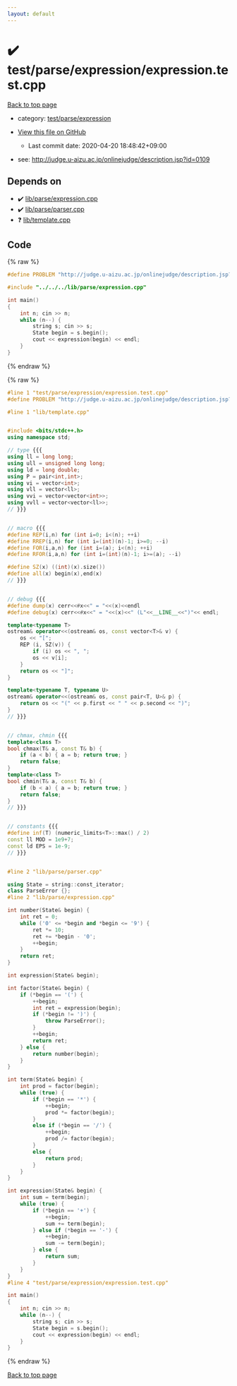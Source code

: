 ```yaml
---
layout: default
---
```


<!-- mathjax config similar to math.stackexchange -->
<script type="text/javascript" async
  src="https://cdnjs.cloudflare.com/ajax/libs/mathjax/2.7.5/MathJax.js?config=TeX-MML-AM_CHTML">
</script>
<script type="text/x-mathjax-config">
  MathJax.Hub.Config({
    TeX: { equationNumbers: { autoNumber: "AMS" }},
    tex2jax: {
      inlineMath: [ ['$','$'] ],
      processEscapes: true
    },
    "HTML-CSS": { matchFontHeight: false },
    displayAlign: "left",
    displayIndent: "2em"
  });
</script>

<script type="text/javascript" src="https://cdnjs.cloudflare.com/ajax/libs/jquery/3.4.1/jquery.min.js"></script>
<script src="https://cdn.jsdelivr.net/npm/jquery-balloon-js@1.1.2/jquery.balloon.min.js" integrity="sha256-ZEYs9VrgAeNuPvs15E39OsyOJaIkXEEt10fzxJ20+2I=" crossorigin="anonymous"></script>
<script type="text/javascript" src="../../../../assets/js/copy-button.js"></script>
<link rel="stylesheet" href="../../../../assets/css/copy-button.css" />


# :heavy_check_mark: test/parse/expression/expression.test.cpp

<a href="../../../../index.html">Back to top page</a>

* category: <a href="../../../../index.html#ca279a26f97f9db81ddd3e8037617691">test/parse/expression</a>
* <a href="{{ site.github.repository_url }}/blob/master/test/parse/expression/expression.test.cpp">View this file on GitHub</a>
    - Last commit date: 2020-04-20 18:48:42+09:00


* see: <a href="http://judge.u-aizu.ac.jp/onlinejudge/description.jsp?id=0109">http://judge.u-aizu.ac.jp/onlinejudge/description.jsp?id=0109</a>


## Depends on

* :heavy_check_mark: <a href="../../../../library/lib/parse/expression.cpp.html">lib/parse/expression.cpp</a>
* :heavy_check_mark: <a href="../../../../library/lib/parse/parser.cpp.html">lib/parse/parser.cpp</a>
* :question: <a href="../../../../library/lib/template.cpp.html">lib/template.cpp</a>


## Code

<a id="unbundled"></a>
{% raw %}
```cpp
#define PROBLEM "http://judge.u-aizu.ac.jp/onlinejudge/description.jsp?id=0109"

#include "../../../lib/parse/expression.cpp"

int main()
{
    int n; cin >> n;
    while (n--) {
        string s; cin >> s;
        State begin = s.begin();
        cout << expression(begin) << endl;
    }
}

```
{% endraw %}

<a id="bundled"></a>
{% raw %}
```cpp
#line 1 "test/parse/expression/expression.test.cpp"
#define PROBLEM "http://judge.u-aizu.ac.jp/onlinejudge/description.jsp?id=0109"

#line 1 "lib/template.cpp"


#include <bits/stdc++.h>
using namespace std;

// type {{{
using ll = long long;
using ull = unsigned long long;
using ld = long double;
using P = pair<int,int>;
using vi = vector<int>;
using vll = vector<ll>;
using vvi = vector<vector<int>>;
using vvll = vector<vector<ll>>;
// }}}


// macro {{{
#define REP(i,n) for (int i=0; i<(n); ++i)
#define RREP(i,n) for (int i=(int)(n)-1; i>=0; --i)
#define FOR(i,a,n) for (int i=(a); i<(n); ++i)
#define RFOR(i,a,n) for (int i=(int)(n)-1; i>=(a); --i)

#define SZ(x) ((int)(x).size())
#define all(x) begin(x),end(x)
// }}}


// debug {{{
#define dump(x) cerr<<#x<<" = "<<(x)<<endl
#define debug(x) cerr<<#x<<" = "<<(x)<<" (L"<<__LINE__<<")"<< endl;

template<typename T>
ostream& operator<<(ostream& os, const vector<T>& v) {
    os << "[";
    REP (i, SZ(v)) {
        if (i) os << ", ";
        os << v[i];
    }
    return os << "]";
}

template<typename T, typename U>
ostream& operator<<(ostream& os, const pair<T, U>& p) {
    return os << "(" << p.first << " " << p.second << ")";
}
// }}}


// chmax, chmin {{{
template<class T>
bool chmax(T& a, const T& b) {
    if (a < b) { a = b; return true; }
    return false;
}
template<class T>
bool chmin(T& a, const T& b) {
    if (b < a) { a = b; return true; }
    return false;
}
// }}}


// constants {{{
#define inf(T) (numeric_limits<T>::max() / 2)
const ll MOD = 1e9+7;
const ld EPS = 1e-9;
// }}}


#line 2 "lib/parse/parser.cpp"

using State = string::const_iterator;
class ParseError {};
#line 2 "lib/parse/expression.cpp"

int number(State& begin) {
    int ret = 0;
    while ('0' <= *begin and *begin <= '9') {
        ret *= 10;
        ret += *begin - '0';
        ++begin;
    }
    return ret;
}

int expression(State& begin);

int factor(State& begin) {
    if (*begin == '(') {
        ++begin;
        int ret = expression(begin);
        if (*begin != ')') {
            throw ParseError();
        }
        ++begin;
        return ret;
    } else {
        return number(begin);
    }
}

int term(State& begin) {
    int prod = factor(begin);
    while (true) {
        if (*begin == '*') {
            ++begin;
            prod *= factor(begin);
        }
        else if (*begin == '/') {
            ++begin;
            prod /= factor(begin);
        }
        else {
            return prod;
        }
    }
}

int expression(State& begin) {
    int sum = term(begin);
    while (true) {
        if (*begin == '+') {
            ++begin;
            sum += term(begin);
        } else if (*begin == '-') {
            ++begin;
            sum -= term(begin);
        } else {
            return sum;
        }
    }
}
#line 4 "test/parse/expression/expression.test.cpp"

int main()
{
    int n; cin >> n;
    while (n--) {
        string s; cin >> s;
        State begin = s.begin();
        cout << expression(begin) << endl;
    }
}

```
{% endraw %}

<a href="../../../../index.html">Back to top page</a>

